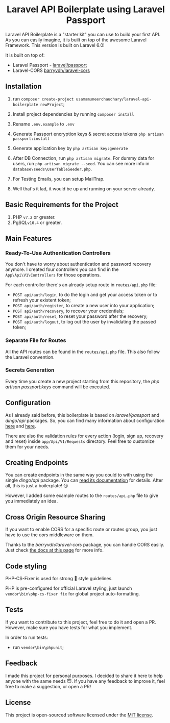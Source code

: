 <h1 align="center">
Laravel API Boilerplate using Laravel Passport 
</h1>


Laravel API Boilerplate is a "starter kit" you can use to build your first API. As you can easily imagine, it is
 built on top of the awesome Laravel Framework. This version is built on Laravel 6.0!

It is built on top of:

- Laravel Passport - [laravel/passport](https://github.com/laravel/passport)
- Laravel-CORS [barryvdh/laravel-cors](http://github.com/barryvdh/laravel-cors)

## Installation

1. run `composer create-project usamamuneerchaudhary/laravel-api-boilerplate
 newProject`;
2. Install project dependencies by running `composer install`

3. Rename `.env.example` to `.env`
4. Generate Passport encryption keys & secret access tokens `php artisan passport:install`
5. Generate application key by `php artisan key:generate`
6. After DB Connection, run `php artisan migrate`. For dummy data for users, run `php artisan migrate --seed`. You can see more info in `database\seeds\UserTableSeeder.php`.
7. For Testing Emails, you can setup MailTrap.

8. Well that's it lad, it would be up and running on your server already.

## Basic Requirements for the Project
1. PHP `v7.2` or greater.
2. PgSQL`v10.4` or greater.
## Main Features

### Ready-To-Use Authentication Controllers

You don't have to worry about authentication and password recovery anymore. I created four controllers you can find in the `App\Api\V1\Controllers` for those operations.

For each controller there's an already setup route in `routes/api.php` file:

- `POST api/auth/login`, to do the login and get your access token or to refresh your existent token;
- `POST api/auth/register`, to create a new user into your application;
- `POST api/auth/recovery`, to recover your credentials;
- `POST api/auth/reset`, to reset your password after the recovery;
- `POST api/auth/logout`, to log out the user by invalidating the passed token;

### Separate File for Routes

All the API routes can be found in the `routes/api.php` file. This also follow the Laravel convention.

### Secrets Generation

Every time you create a new project starting from this repository, the _php artisan passport:keys_ command will be executed.

## Configuration

As I already said before, this boilerplate is based on _laravel/passport_ and _dingo/api_ packages. So, you can find many information about configuration <a href="https://laravel.com/docs/5.8/passport" target="_blank">here</a> and <a href="https://github.com/dingo/api/wiki/Configuration" target="_blank">here</a>.

There are also the validation rules for every action (login, sign up, recovery and reset) inside `app/Api/V1/Requests` directory. Feel free to customize them for your needs.

## Creating Endpoints

You can create endpoints in the same way you could to with using the single _dingo/api_ package. You can <a href="https://github.com/dingo/api/wiki/Creating-API-Endpoints" target="_blank">read its documentation</a> for details. After all, this is just a boilerplate! :smirk:

However, I added some example routes to the `routes/api.php` file to give you immediately an idea.

## Cross Origin Resource Sharing

If you want to enable CORS for a specific route or routes group, you just have to use the _cors_ middleware on them.

Thanks to the _barryvdh/laravel-cors_ package, you can handle CORS easily. Just check <a href="https://github.com/barryvdh/laravel-cors" target="_blank">the docs at this page</a> for more info.

## Code styling

PHP-CS-Fixer is used for strong :muscle: style guidelines.

PHP is pre-configured for official Laravel styling, just launch `vendor\bin\php-cs-fixer fix` for global project auto-formatting.

## Tests

If you want to contribute to this project, feel free to do it and open a PR. However, make sure you have tests for what you implement.

In order to run tests:

- run `vendor\bin\phpunit`;

## Feedback

I made this project for personal purposes. I decided to share it here to help anyone with the same needs :innocent:. If you have any feedback to improve it, feel free to make a suggestion, or open a PR!

## License

This project is open-sourced software licensed under the [MIT license](http://opensource.org/licenses/MIT).




